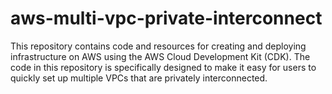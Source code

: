 # aws-multi-vpc-private-interconnect
This repository contains code and resources for creating and deploying infrastructure on AWS using the AWS Cloud Development Kit (CDK). The code in this repository is specifically designed to make it easy for users to quickly set up multiple VPCs that are privately interconnected.
